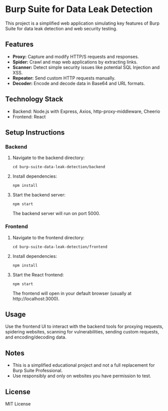 # Burp Suite for Data Leak Detection

This project is a simplified web application simulating key features of Burp Suite for data leak detection and web security testing.

## Features

- **Proxy:** Capture and modify HTTP/S requests and responses.
- **Spider:** Crawl and map web applications by extracting links.
- **Scanner:** Detect simple security issues like potential SQL Injection and XSS.
- **Repeater:** Send custom HTTP requests manually.
- **Decoder:** Encode and decode data in Base64 and URL formats.

## Technology Stack

- Backend: Node.js with Express, Axios, http-proxy-middleware, Cheerio
- Frontend: React

## Setup Instructions

### Backend

1. Navigate to the backend directory:
   ```
   cd burp-suite-data-leak-detection/backend
   ```
2. Install dependencies:
   ```
   npm install
   ```
3. Start the backend server:
   ```
   npm start
   ```
   The backend server will run on port 5000.

### Frontend

1. Navigate to the frontend directory:
   ```
   cd burp-suite-data-leak-detection/frontend
   ```
2. Install dependencies:
   ```
   npm install
   ```
3. Start the React frontend:
   ```
   npm start
   ```
   The frontend will open in your default browser (usually at http://localhost:3000).

## Usage

Use the frontend UI to interact with the backend tools for proxying requests, spidering websites, scanning for vulnerabilities, sending custom requests, and encoding/decoding data.

## Notes

- This is a simplified educational project and not a full replacement for Burp Suite Professional.
- Use responsibly and only on websites you have permission to test.

## License

MIT License
